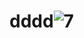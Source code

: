 # dddd![7](https://user-images.githubusercontent.com/124037071/215732430-8dab3fc1-dbbe-4c85-8644-b7fd6cf62efc.jpg)

